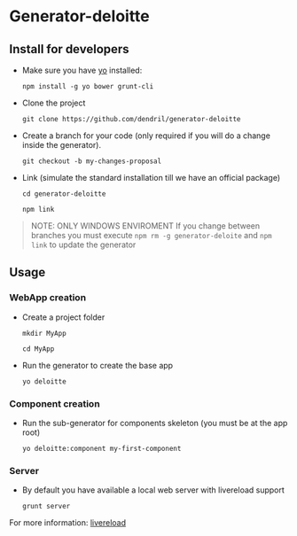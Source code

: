 # Generator-deloitte

## Install for developers

- Make sure you have [yo](https://github.com/yeoman/yo) installed:

    `npm install -g yo bower grunt-cli`

- Clone the project

    `git clone https://github.com/dendril/generator-deloitte`

- Create a branch for your code (only required if you will do a change inside
  the generator).

    `git checkout -b my-changes-proposal`

- Link (simulate the standard installation till we have an official package)

    `cd generator-deloitte`

    `npm link`

> NOTE: ONLY WINDOWS ENVIROMENT If you change between branches you must execute
  `npm rm -g generator-deloite` and `npm link` to update the generator

## Usage

### WebApp creation

- Create a project folder

    `mkdir MyApp`

    `cd MyApp`

- Run the generator to create the base app

    `yo deloitte`

### Component creation

- Run the sub-generator for components skeleton (you must be at the app root)

    `yo deloitte:component my-first-component`

### Server

- By default you have available a local web server with livereload support

    `grunt server`

For more information: [livereload](app/templates/docs/0006-livereload.md)
